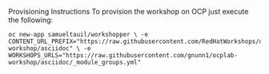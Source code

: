 Provisioning Instructions To provision the workshop on OCP just execute the following:

```
oc new-app samueltauil/workshopper \ -e 
CONTENT_URL_PREFIX="https://raw.githubusercontent.com/RedHatWorkshops/openshiftv3-workshop/asciidoc" \ -e 
WORKSHOPS_URLS="https://raw.githubusercontent.com/gnunn1/ocplab-workshop/asciidoc/_module_groups.yml"
```
